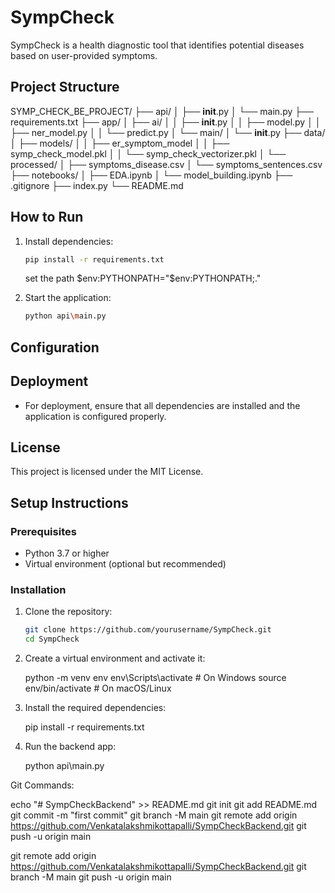 
# SympCheck

SympCheck is a health diagnostic tool that identifies potential diseases based on user-provided symptoms.

## Project Structure

SYMP_CHECK_BE_PROJECT/
├── api/
│   ├── __init__.py
│   └── main.py
├── requirements.txt
├── app/
│   ├── ai/
│   │   ├── __init__.py
│   │   ├── model.py
│   │   ├── ner_model.py
│   │   └── predict.py
│   └── main/
│       └── __init__.py
├── data/
│   ├── models/
│   │   ├── er_symptom_model
│   │   ├── symp_check_model.pkl
│   │   └── symp_check_vectorizer.pkl
│   └── processed/
│       ├── symptoms_disease.csv
│       └── symptoms_sentences.csv
├── notebooks/
│   ├── EDA.ipynb
│   └── model_building.ipynb
├── .gitignore
├── index.py
└── README.md


## How to Run

1. Install dependencies:
    ```sh
    pip install -r requirements.txt
    ```
    set the path
    $env:PYTHONPATH="$env:PYTHONPATH;."

2. Start the application:
    ```sh
    python api\main.py 
    ```

## Configuration

## Deployment

- For deployment, ensure that all dependencies are installed and the application is configured properly.

## License

This project is licensed under the MIT License.

## Setup Instructions

### Prerequisites

- Python 3.7 or higher
- Virtual environment (optional but recommended)

### Installation

1. Clone the repository:
   ```sh
   git clone https://github.com/yourusername/SympCheck.git
   cd SympCheck

2.  Create a virtual environment and activate it:

    python -m venv env
    env\Scripts\activate  # On Windows
    source env/bin/activate  # On macOS/Linux

3.  Install the required dependencies:

    pip install -r requirements.txt

4.  Run the backend app:

    python api\main.py 

Git Commands: 

echo "# SympCheckBackend" >> README.md
git init
git add README.md
git commit -m "first commit"
git branch -M main
git remote add origin https://github.com/Venkatalakshmikottapalli/SympCheckBackend.git
git push -u origin main

git remote add origin https://github.com/Venkatalakshmikottapalli/SympCheckBackend.git
git branch -M main
git push -u origin main